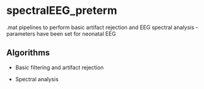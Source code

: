 # spectralEEG_preterm
.mat pipelines to perform basic artifact rejection and EEG spectral analysis - parameters have been set for neonatal EEG

## Algorithms
- Basic filtering and artifact rejection

- Spectral analysis
